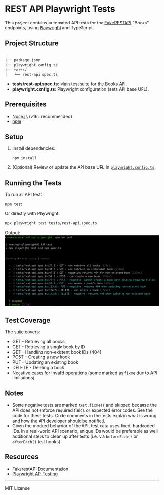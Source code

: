 # REST API Playwright Tests

This project contains automated API tests for the [FakeRESTAPI](https://fakerestapi.azurewebsites.net) "Books" endpoints, using [Playwright](https://playwright.dev/) and TypeScript.

## Project Structure

```
.
├── package.json
├── playwright.config.ts
├── tests/
│   └── rest-api.spec.ts
```

- **tests/rest-api.spec.ts**: Main test suite for the Books API.
- **playwright.config.ts**: Playwright configuration (sets API base URL).

## Prerequisites

- [Node.js](https://nodejs.org/) (v16+ recommended)
- [npm](https://www.npmjs.com/)

## Setup

1. Install dependencies:

   ```sh
   npm install
   ```

2. (Optional) Review or update the API base URL in [`playwright.config.ts`](playwright.config.ts).

## Running the Tests

To run all API tests:

```sh
npm test
```

Or directly with Playwright:

```sh
npx playwright test tests/rest-api.spec.ts
```

Output:
![Run all tests](docs/img/run-all-tests.png)

## Test Coverage

The suite covers:

- GET - Retrieving all books
- GET - Retrieving a single book by ID
- GET - Handling non-existent book IDs (404)
- POST - Creating a new book
- PUT - Updating an existing book
- DELETE - Deleting a book
- Negative cases for invalid operations (some marked as `fixme` due to API limitations)

## Notes

- Some negative tests are marked `test.fixme()` and skipped because the API does not enforce required fields or expected error codes. See the code for these tests. Code comments in the tests explain what is wrong and how the API developer should be notified.
- Given the mocked behavior of the API, test data uses fixed, hardcoded IDs. In a real-world API scenario, unique IDs would be preferable as well additional steps to clean up after tests (i.e. via `beforeEach()` or `afterEach()` test hooks).

## Resources

- [FakerestAPI Documentation](https://fakerestapi.azurewebsites.net/index.html)
- [Playwright API Testing](https://playwright.dev/docs/api-testing)

---

MIT License

